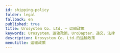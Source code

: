 ```yaml
---
id: shipping-policy
folder: legal
fallback: en
published: true
title: Urosystem Co. Ltd. – 运输政策
keywords: Urosystem，运输政策，UroDapter，递交，法律
description: Urosystem Co. Ltd.的运输政策
menutitle: 运输政策
---
```

